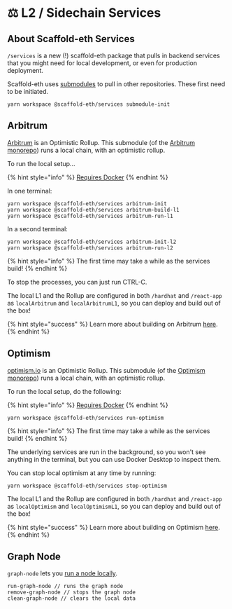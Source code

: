 # ⚖️ L2 / Sidechain Services

## About Scaffold-eth Services

`/services` is a new \(!\) scaffold-eth package that pulls in backend services that you might need for local development, or even for production deployment.

Scaffold-eth uses [submodules](https://git-scm.com/book/en/v2/Git-Tools-Submodules) to pull in other repositories. These first need to be initiated.

```text
yarn workspace @scaffold-eth/services submodule-init
```

## Arbitrum

[Arbitrum](https://developer.offchainlabs.com/docs/developer_quickstart) is an Optimistic Rollup. This submodule \(of the [Arbitrum monorepo](https://github.com/OffchainLabs/arbitrum)\) runs a local chain, with an optimistic rollup.

To run the local setup...

{% hint style="info" %}
[Requires Docker](https://www.docker.com/products/docker-desktop)
{% endhint %}

In one terminal:

```text
yarn workspace @scaffold-eth/services arbitrum-init
yarn workspace @scaffold-eth/services arbitrum-build-l1
yarn workspace @scaffold-eth/services arbitrum-run-l1
```

In a second terminal:

```text
yarn workspace @scaffold-eth/services arbitrum-init-l2
yarn workspace @scaffold-eth/services arbitrum-run-l2
```

{% hint style="info" %}
 The first time may take a while as the services build!
{% endhint %}

To stop the processes, you can just run CTRL-C.

The local L1 and the Rollup are configured in both `/hardhat` and `/react-app` as `localArbitrum` and `localArbitrumL1`, so you can deploy and build out of the box!

{% hint style="success" %}
Learn more about building on Arbitrum [here](https://developer.offchainlabs.com/docs/developer_quickstart).
{% endhint %}

## Optimism

[optimism.io](https://optimism.io/) is an Optimistic Rollup. This submodule \(of the [Optimism monorepo](https://github.com/ethereum-optimism/optimism)\) runs a local chain, with an optimistic rollup.

To run the local setup, do the following:

{% hint style="info" %}
[Requires Docker](https://www.docker.com/products/docker-desktop)
{% endhint %}

```text
yarn workspace @scaffold-eth/services run-optimism
```

{% hint style="info" %}
The first time may take a while as the services build!
{% endhint %}

The underlying services are run in the background, so you won't see anything in the terminal, but you can use Docker Desktop to inspect them.

You can stop local optimism at any time by running:

```text
yarn workspace @scaffold-eth/services stop-optimism
```

The local L1 and the Rollup are configured in both `/hardhat` and `/react-app` as `localOptimism` and `localOptimismL1`, so you can deploy and build out of the box!

{% hint style="success" %}
Learn more about building on Optimism [here](https://community.optimism.io/docs/).
{% endhint %}

## Graph Node

`graph-node` lets you [run a node locally](https://thegraph.com/docs/quick-start#local-development).

```text
run-graph-node // runs the graph node
remove-graph-node // stops the graph node
clean-graph-node // clears the local data
```


